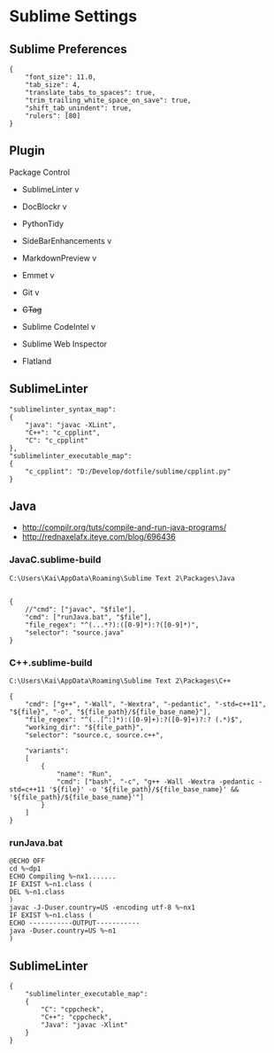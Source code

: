 Sublime Settings
================

Sublime Preferences
-------------------

    {
        "font_size": 11.0,
        "tab_size": 4,
        "translate_tabs_to_spaces": true,
        "trim_trailing_white_space_on_save": true,
        "shift_tab_unindent": true,
        "rulers": [80]
    }



Plugin
------
Package Control

- SublimeLinter           v
- DocBlockr               v
- PythonTidy
- SideBarEnhancements     v
- MarkdownPreview         v
- Emmet                   v
- Git                     v
- <del>CTag</del>
- Sublime CodeIntel       v

- Sublime Web Inspector
- Flatland


SublimeLinter
-------------
    "sublimelinter_syntax_map":
    {
        "java": "javac -XLint",
        "C++": "c_cpplint",
        "C": "c_cpplint"
    },
    "sublimelinter_executable_map":
    {
        "c_cpplint": "D:/Develop/dotfile/sublime/cpplint.py"
    }



Java
----
- http://compilr.org/tuts/compile-and-run-java-programs/
- http://rednaxelafx.iteye.com/blog/696436


### JavaC.sublime-build
    C:\Users\Kai\AppData\Roaming\Sublime Text 2\Packages\Java


    {
        //"cmd": ["javac", "$file"],
        "cmd": ["runJava.bat", "$file"],
        "file_regex": "^(...*?):([0-9]*):?([0-9]*)",
        "selector": "source.java"
    }

### C++.sublime-build
    C:\Users\Kai\AppData\Roaming\Sublime Text 2\Packages\C++

    {
        "cmd": ["g++", "-Wall", "-Wextra", "-pedantic", "-std=c++11",   "${file}", "-o", "${file_path}/${file_base_name}"],
        "file_regex": "^(..[^:]*):([0-9]+):?([0-9]+)?:? (.*)$",
        "working_dir": "${file_path}",
        "selector": "source.c, source.c++",

        "variants":
        [
            {
                "name": "Run",
                "cmd": ["bash", "-c", "g++ -Wall -Wextra -pedantic -std=c++11 '${file}' -o '${file_path}/${file_base_name}' && '${file_path}/${file_base_name}'"]
            }
        ]
    }


### runJava.bat

    @ECHO OFF
    cd %~dp1
    ECHO Compiling %~nx1.......
    IF EXIST %~n1.class (
    DEL %~n1.class
    )
    javac -J-Duser.country=US -encoding utf-8 %~nx1
    IF EXIST %~n1.class (
    ECHO -----------OUTPUT-----------
    java -Duser.country=US %~n1
    )

SublimeLinter
-------------

    {
        "sublimelinter_executable_map":
        {
            "C": "cppcheck",
            "C++": "cppcheck",
            "Java": "javac -Xlint"
        }
    }
